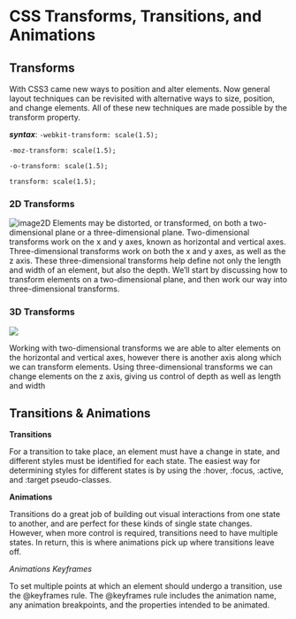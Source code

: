 # CSS Transforms, Transitions, and Animations

## **Transforms**

With CSS3 came new ways to position and alter elements. Now general layout techniques can be revisited with alternative ways to size, position, and change elements. All of these new techniques are made possible by the transform property.

***syntax***: 
`-webkit-transform: scale(1.5);`

`-moz-transform: scale(1.5);`

`-o-transform: scale(1.5);`

`transform: scale(1.5);`

### 2D Transforms

![image2D](https://www.vanseodesign.com/blog/wp-content/uploads/2011/11/transform.png)
Elements may be distorted, or transformed, on both a two-dimensional plane or a three-dimensional plane. Two-dimensional transforms work on the x and y axes, known as horizontal and vertical axes. Three-dimensional transforms work on both the x and y axes, as well as the z axis. These three-dimensional transforms help define not only the length and width of an element, but also the depth. We’ll start by discussing how to transform elements on a two-dimensional plane, and then work our way into three-dimensional transforms.

### 3D Transforms


![](https://www.tutorialrepublic.com/lib/images/css3-3d-scale-illustration.png)

Working with two-dimensional transforms we are able to alter elements on the horizontal and vertical axes, however there is another axis along which we can transform elements. Using three-dimensional transforms we can change elements on the z axis, giving us control of depth as well as length and width


## Transitions & Animations

**Transitions**

For a transition to take place, an element must have a change in state, and different styles must be identified for each state. The easiest way for determining styles for different states is by using the :hover, :focus, :active, and :target pseudo-classes.

**Animations**

Transitions do a great job of building out visual interactions from one state to another, and are perfect for these kinds of single state changes. However, when more control is required, transitions need to have multiple states. In return, this is where animations pick up where transitions leave off.

*Animations Keyframes*

To set multiple points at which an element should undergo a transition, use the @keyframes rule. The @keyframes rule includes the animation name, any animation breakpoints, and the properties intended to be animated.

